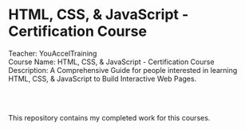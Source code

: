 # HTML, CSS, & JavaScript - Certification Course

Teacher: YouAccelTraining <br>
Course Name: HTML, CSS, & JavaScript - Certification Course <br>
Description: A Comprehensive Guide for people interested in learning HTML, CSS, & JavaScript to Build Interactive Web Pages.

<br>
<br>

This repository contains my completed work for this courses.
